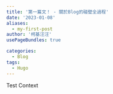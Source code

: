 ```yaml
---
title: '第一篇文！ - 關於Blog的碰壁全過程'
date: '2023-01-08'
aliases:
  - my-first-post
author: '柯基汪汪'
usePageBundles: true

categories:
  - Blog
tags:
  - Hugo
---
```


Test Context